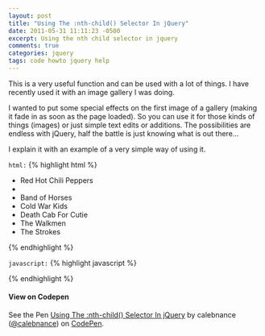 ```yaml
---
layout: post
title: "Using The :nth-child() Selector In jQuery"
date: 2011-05-31 11:11:23 -0500
excerpt: Using the nth child selector in jquery
comments: true
categories: jquery
tags: code howto jquery help
---
```

This is a very useful function and can be used with a lot of things. I have recently used it with an image gallery I was doing.  

I wanted to put some special effects on the first image of a gallery (making it fade in as soon as the page loaded). So you can use it for those kinds of things (images) or just simple text edits or additions. The possibilities are endless with jQuery, half the battle is just knowing what is out there...  

I explain it with an example of a very simple way of using it.  

`html:`
{% highlight html %}
<ul>
   <li>Red Hot Chili Peppers<li>
   <li>Band of Horses</li>
   <li>Cold War Kids</li>
   <li>Death Cab For Cutie</li>
   <li>The Walkmen</li>
   <li>The Strokes</li>
</ul>
{% endhighlight %}

`javascript:`
{% highlight javascript %}
<script type="text/javascript">
 $("ul li:nth-child(2)").append("<span> - Ben Bridwell (vocals and guitar)</span>");

 $("ul li:nth-child(2)").append("<span> - Ben Bridwell (vocals and guitar)</span>")
 .css('color','#099');

 $("ul li:nth-child(3)").append("<span> - Nathan Willett (vocals)</span>");

 $("ul li:nth-child(4)").append("<span> - Ben Gibbard (vocals)</span>")
 .css('color','#00F');

 $("ul li:nth-child(5)").append("<span> - Hamilton Leithauser (vocals)</span>");

 $("ul li:nth-child(6)").append("<span> - Julian Casablancas (vocals)</span>")
 .css('color', '#3A2CB5');
</script>
{% endhighlight %}

#### View on Codepen
<p data-height="265" data-theme-id="dark" data-slug-hash="xgBOWd" data-default-tab="js,result" data-user="calebnance" data-embed-version="2" data-pen-title="Using The :nth-child() Selector In jQuery" data-preview="true" class="codepen">See the Pen <a href="https://codepen.io/calebnance/pen/xgBOWd/">Using The :nth-child() Selector In jQuery</a> by calebnance (<a href="http://codepen.io/calebnance">@calebnance</a>) on <a href="http://codepen.io">CodePen</a>.</p>
<script async src="https://production-assets.codepen.io/assets/embed/ei.js"></script>
